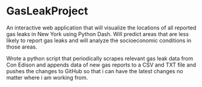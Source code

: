 # GasLeakProject
An interactive web application that will visualize the locations of all reported gas leaks in New York using Python Dash. Will predict areas that are less likely to report gas leaks and will analyze the socioeconomic conditions in those areas. 

Wrote a python script that periodically scrapes relevant gas leak data from Con Edison and appends data of new gas reports to a CSV and TXT file and pushes the changes to GitHub so that i can have the latest changes no matter where i am working from. 
